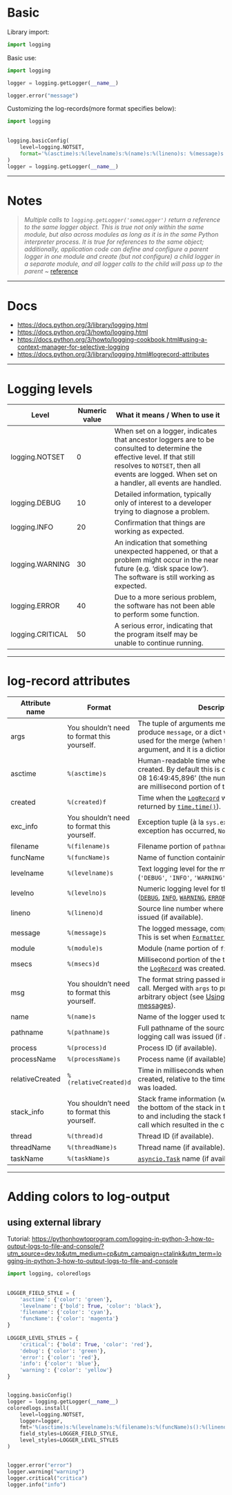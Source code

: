 # Basic
Library import:
```python
import logging
```

Basic use:
```python
import logging

logger = logging.getLogger(__name__)

logger.error("message")
```

Customizing the log-records(more format specifies below):
```python
import logging  
  
  
logging.basicConfig(  
    level=logging.NOTSET,  
    format='%(asctime)s:%(levelname)s:%(name)s:%(lineno)s: %(message)s'  
)  
logger = logging.getLogger(__name__)
```


---
# Notes

>*Multiple calls to `logging.getLogger('someLogger')` return a reference to the same logger object. This is true not only within the same module, but also across modules as long as it is in the same Python interpreter process. It is true for references to the same object; additionally, application code can define and configure a parent logger in one module and create (but not configure) a child logger in a separate module, and all logger calls to the child will pass up to the parent*
~ [reference](https://docs.python.org/3/howto/logging-cookbook.html#using-a-context-manager-for-selective-logging)


----
# Docs
- https://docs.python.org/3/library/logging.html
- https://docs.python.org/3/howto/logging.html
- https://docs.python.org/3/howto/logging-cookbook.html#using-a-context-manager-for-selective-logging
- https://docs.python.org/3/library/logging.html#logrecord-attributes

---
# Logging levels

|Level|Numeric value|What it means / When to use it|
|---|---|---|
|logging.NOTSET[](https://docs.python.org/3/library/logging.html#logging.NOTSET "Link to this definition")|0|When set on a logger, indicates that ancestor loggers are to be consulted to determine the effective level. If that still resolves to `NOTSET`, then all events are logged. When set on a handler, all events are handled.|
|logging.DEBUG[](https://docs.python.org/3/library/logging.html#logging.DEBUG "Link to this definition")|10|Detailed information, typically only of interest to a developer trying to diagnose a problem.|
|logging.INFO[](https://docs.python.org/3/library/logging.html#logging.INFO "Link to this definition")|20|Confirmation that things are working as expected.|
|logging.WARNING[](https://docs.python.org/3/library/logging.html#logging.WARNING "Link to this definition")|30|An indication that something unexpected happened, or that a problem might occur in the near future (e.g. ‘disk space low’). The software is still working as expected.|
|logging.ERROR[](https://docs.python.org/3/library/logging.html#logging.ERROR "Link to this definition")|40|Due to a more serious problem, the software has not been able to perform some function.|
|logging.CRITICAL[](https://docs.python.org/3/library/logging.html#logging.CRITICAL "Link to this definition")|50|A serious error, indicating that the program itself may be unable to continue running.|

---
# log-record attributes

|Attribute name|Format|Description|
|---|---|---|
|args|You shouldn’t need to format this yourself.|The tuple of arguments merged into `msg` to produce `message`, or a dict whose values are used for the merge (when there is only one argument, and it is a dictionary).|
|asctime|`%(asctime)s`|Human-readable time when the [`LogRecord`](https://docs.python.org/3/library/logging.html#logging.LogRecord "logging.LogRecord") was created. By default this is of the form ‘2003-07-08 16:49:45,896’ (the numbers after the comma are millisecond portion of the time).|
|created|`%(created)f`|Time when the [`LogRecord`](https://docs.python.org/3/library/logging.html#logging.LogRecord "logging.LogRecord") was created (as returned by [`time.time()`](https://docs.python.org/3/library/time.html#time.time "time.time")).|
|exc_info|You shouldn’t need to format this yourself.|Exception tuple (à la `sys.exc_info`) or, if no exception has occurred, `None`.|
|filename|`%(filename)s`|Filename portion of `pathname`.|
|funcName|`%(funcName)s`|Name of function containing the logging call.|
|levelname|`%(levelname)s`|Text logging level for the message (`'DEBUG'`, `'INFO'`, `'WARNING'`, `'ERROR'`, `'CRITICAL'`).|
|levelno|`%(levelno)s`|Numeric logging level for the message ([`DEBUG`](https://docs.python.org/3/library/logging.html#logging.DEBUG "logging.DEBUG"), [`INFO`](https://docs.python.org/3/library/logging.html#logging.INFO "logging.INFO"), [`WARNING`](https://docs.python.org/3/library/logging.html#logging.WARNING "logging.WARNING"), [`ERROR`](https://docs.python.org/3/library/logging.html#logging.ERROR "logging.ERROR"), [`CRITICAL`](https://docs.python.org/3/library/logging.html#logging.CRITICAL "logging.CRITICAL")).|
|lineno|`%(lineno)d`|Source line number where the logging call was issued (if available).|
|message|`%(message)s`|The logged message, computed as `msg % args`. This is set when [`Formatter.format()`](https://docs.python.org/3/library/logging.html#logging.Formatter.format "logging.Formatter.format") is invoked.|
|module|`%(module)s`|Module (name portion of `filename`).|
|msecs|`%(msecs)d`|Millisecond portion of the time when the [`LogRecord`](https://docs.python.org/3/library/logging.html#logging.LogRecord "logging.LogRecord") was created.|
|msg|You shouldn’t need to format this yourself.|The format string passed in the original logging call. Merged with `args` to produce `message`, or an arbitrary object (see [Using arbitrary objects as messages](https://docs.python.org/3/howto/logging.html#arbitrary-object-messages)).|
|name|`%(name)s`|Name of the logger used to log the call.|
|pathname|`%(pathname)s`|Full pathname of the source file where the logging call was issued (if available).|
|process|`%(process)d`|Process ID (if available).|
|processName|`%(processName)s`|Process name (if available).|
|relativeCreated|`%(relativeCreated)d`|Time in milliseconds when the LogRecord was created, relative to the time the logging module was loaded.|
|stack_info|You shouldn’t need to format this yourself.|Stack frame information (where available) from the bottom of the stack in the current thread, up to and including the stack frame of the logging call which resulted in the creation of this record.|
|thread|`%(thread)d`|Thread ID (if available).|
|threadName|`%(threadName)s`|Thread name (if available).|
|taskName|`%(taskName)s`|[`asyncio.Task`](https://docs.python.org/3/library/asyncio-task.html#asyncio.Task "asyncio.Task") name (if available).|


----
# Adding colors to log-output

## using external library

Tutorial: https://pythonhowtoprogram.com/logging-in-python-3-how-to-output-logs-to-file-and-console/?utm_source=dev.to&utm_medium=cp&utm_campaign=ctalink&utm_term=logging-in-python-3-how-to-output-logs-to-file-and-console


```python
import logging, coloredlogs  
  
 
LOGGER_FIELD_STYLE = {  
    'asctime': {'color': 'green'},  
    'levelname': {'bold': True, 'color': 'black'},  
    'filename': {'color': 'cyan'},  
    'funcName': {'color': 'magenta'}  
}  
  
LOGGER_LEVEL_STYLES = {  
    'critical': {'bold': True, 'color': 'red'},  
    'debug': {'color': 'green'},  
    'error': {'color': 'red'},  
    'info': {'color': 'blue'},  
    'warning': {'color': 'yellow'}  
}


logging.basicConfig()  
logger = logging.getLogger(__name__)  
coloredlogs.install(  
    level=logging.NOTSET,  
    logger=logger,  
    fmt='%(asctime)s:%(levelname)s:%(filename)s:%(funcName)s():%(lineno)s: %(message)s',  
    field_styles=LOGGER_FIELD_STYLE,  
    level_styles=LOGGER_LEVEL_STYLES  
)


logger.error("error")  
logger.warning("warning")  
logger.critical("critica")  
logger.info("info")
```

